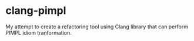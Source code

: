 # clang-pimpl
My attempt to create a refactoring tool using Clang library that can perform PIMPL idiom tranformation.
